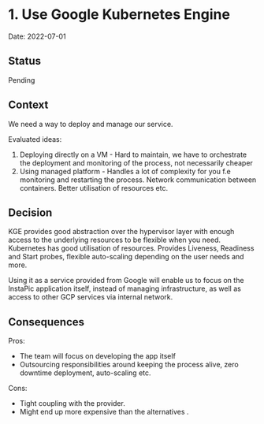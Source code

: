 # 1. Use Google Kubernetes Engine
Date: 2022-07-01

## Status

Pending

## Context

We need a way to deploy and manage our service.

Evaluated  ideas:
1. Deploying directly on a VM - Hard to maintain, we have to orchestrate the deployment and monitoring of the process, not necessarily cheaper
1. Using managed platform - Handles a lot of complexity for you f.e monitoring and restarting the process. Network communication between containers. Better utilisation of resources etc.


## Decision

KGE provides good abstraction over the hypervisor layer with enough access to the underlying resources to be flexible when you need. Kubernetes has good utilisation of resources. Provides Liveness, Readiness and Start probes, flexible auto-scaling depending on the user needs and more.

Using it as a service provided from Google will enable us to focus on the InstaPic application itself, instead of managing infrastructure, as well as access to other GCP services via internal network.

## Consequences
Pros:
- The team will focus on developing the app itself
- Outsourcing responsibilities around keeping the process alive, zero downtime deployment, auto-scaling etc.

Cons:
- Tight coupling with the provider.
- Might end up more expensive than the alternatives .
